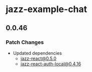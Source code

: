 # jazz-example-chat

## 0.0.46

### Patch Changes

- Updated dependencies
  - jazz-react@0.5.0
  - jazz-react-auth-local@0.4.16
